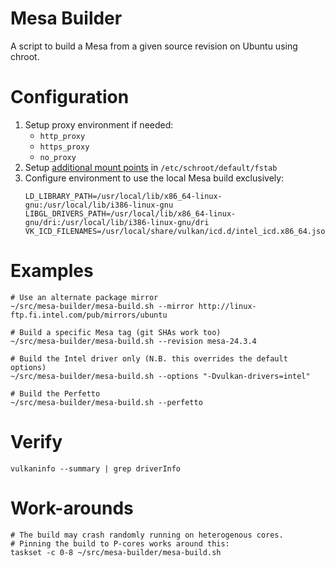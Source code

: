 # Mesa Builder
A script to build a Mesa from a given source revision on Ubuntu using chroot.

# Configuration

1. Setup proxy environment if needed:
    - `http_proxy`
    - `https_proxy`
    - `no_proxy`
2. Setup [additional mount points](https://superuser.com/a/676004) in `/etc/schroot/default/fstab`
3. Configure environment to use the local Mesa build exclusively:
    ```
    LD_LIBRARY_PATH=/usr/local/lib/x86_64-linux-gnu:/usr/local/lib/i386-linux-gnu
    LIBGL_DRIVERS_PATH=/usr/local/lib/x86_64-linux-gnu/dri:/usr/local/lib/i386-linux-gnu/dri
    VK_ICD_FILENAMES=/usr/local/share/vulkan/icd.d/intel_icd.x86_64.json:/usr/local/share/vulkan/icd.d/intel_icd.i686.json
    ```

# Examples

```
# Use an alternate package mirror
~/src/mesa-builder/mesa-build.sh --mirror http://linux-ftp.fi.intel.com/pub/mirrors/ubuntu

# Build a specific Mesa tag (git SHAs work too)
~/src/mesa-builder/mesa-build.sh --revision mesa-24.3.4

# Build the Intel driver only (N.B. this overrides the default options)
~/src/mesa-builder/mesa-build.sh --options "-Dvulkan-drivers=intel"

# Build the Perfetto
~/src/mesa-builder/mesa-build.sh --perfetto
```

# Verify
```
vulkaninfo --summary | grep driverInfo
```

# Work-arounds

```
# The build may crash randomly running on heterogenous cores.
# Pinning the build to P-cores works around this:
taskset -c 0-8 ~/src/mesa-builder/mesa-build.sh